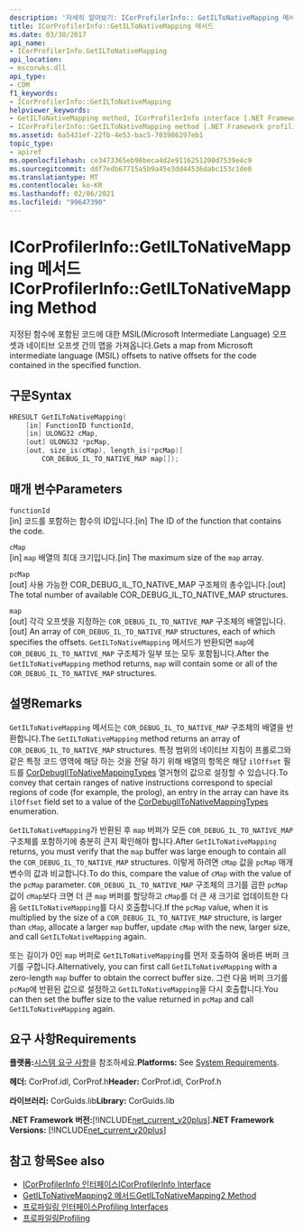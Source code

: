 ```yaml
---
description: '자세히 알아보기: ICorProfilerInfo:: GetILToNativeMapping 메서드'
title: ICorProfilerInfo::GetILToNativeMapping 메서드
ms.date: 03/30/2017
api_name:
- ICorProfilerInfo.GetILToNativeMapping
api_location:
- mscorwks.dll
api_type:
- COM
f1_keywords:
- ICorProfilerInfo::GetILToNativeMapping
helpviewer_keywords:
- GetILToNativeMapping method, ICorProfilerInfo interface [.NET Framework profiling]
- ICorProfilerInfo::GetILToNativeMapping method [.NET Framework profiling]
ms.assetid: 6a5431ef-22fb-4e53-bac5-703986297eb1
topic_type:
- apiref
ms.openlocfilehash: ce3473365eb98beca4d2e9116251200d7539e4c9
ms.sourcegitcommit: ddf7edb67715a5b9a45e3dd44536dabc153c1de0
ms.translationtype: MT
ms.contentlocale: ko-KR
ms.lasthandoff: 02/06/2021
ms.locfileid: "99647390"
---
```

# <a name="icorprofilerinfogetiltonativemapping-method"></a><span data-ttu-id="7be16-103">ICorProfilerInfo::GetILToNativeMapping 메서드</span><span class="sxs-lookup"><span data-stu-id="7be16-103">ICorProfilerInfo::GetILToNativeMapping Method</span></span>

<span data-ttu-id="7be16-104">지정된 함수에 포함된 코드에 대한 MSIL(Microsoft Intermediate Language) 오프셋과 네이티브 오프셋 간의 맵을 가져옵니다.</span><span class="sxs-lookup"><span data-stu-id="7be16-104">Gets a map from Microsoft intermediate language (MSIL) offsets to native offsets for the code contained in the specified function.</span></span>  
  
## <a name="syntax"></a><span data-ttu-id="7be16-105">구문</span><span class="sxs-lookup"><span data-stu-id="7be16-105">Syntax</span></span>  
  
```cpp  
HRESULT GetILToNativeMapping(  
    [in] FunctionID functionId,  
    [in] ULONG32 cMap,  
    [out] ULONG32 *pcMap,  
    [out, size_is(cMap), length_is(*pcMap)]  
        COR_DEBUG_IL_TO_NATIVE_MAP map[]);  
```  
  
## <a name="parameters"></a><span data-ttu-id="7be16-106">매개 변수</span><span class="sxs-lookup"><span data-stu-id="7be16-106">Parameters</span></span>  

 `functionId`  
 <span data-ttu-id="7be16-107">[in] 코드를 포함하는 함수의 ID입니다.</span><span class="sxs-lookup"><span data-stu-id="7be16-107">[in] The ID of the function that contains the code.</span></span>  
  
 `cMap`  
 <span data-ttu-id="7be16-108">[in] `map` 배열의 최대 크기입니다.</span><span class="sxs-lookup"><span data-stu-id="7be16-108">[in] The maximum size of the `map` array.</span></span>  
  
 `pcMap`  
 <span data-ttu-id="7be16-109">[out] 사용 가능한 COR_DEBUG_IL_TO_NATIVE_MAP 구조체의 총수입니다.</span><span class="sxs-lookup"><span data-stu-id="7be16-109">[out] The total number of available COR_DEBUG_IL_TO_NATIVE_MAP structures.</span></span>  
  
 `map`  
 <span data-ttu-id="7be16-110">[out] 각각 오프셋을 지정하는 `COR_DEBUG_IL_TO_NATIVE_MAP` 구조체의 배열입니다.</span><span class="sxs-lookup"><span data-stu-id="7be16-110">[out] An array of `COR_DEBUG_IL_TO_NATIVE_MAP` structures, each of which specifies the offsets.</span></span> <span data-ttu-id="7be16-111">`GetILToNativeMapping` 메서드가 반환되면 `map`에 `COR_DEBUG_IL_TO_NATIVE_MAP` 구조체가 일부 또는 모두 포함됩니다.</span><span class="sxs-lookup"><span data-stu-id="7be16-111">After the `GetILToNativeMapping` method returns, `map` will contain some or all of the `COR_DEBUG_IL_TO_NATIVE_MAP` structures.</span></span>  
  
## <a name="remarks"></a><span data-ttu-id="7be16-112">설명</span><span class="sxs-lookup"><span data-stu-id="7be16-112">Remarks</span></span>  

 <span data-ttu-id="7be16-113">`GetILToNativeMapping` 메서드는 `COR_DEBUG_IL_TO_NATIVE_MAP` 구조체의 배열을 반환합니다.</span><span class="sxs-lookup"><span data-stu-id="7be16-113">The `GetILToNativeMapping` method returns an array of `COR_DEBUG_IL_TO_NATIVE_MAP` structures.</span></span> <span data-ttu-id="7be16-114">특정 범위의 네이티브 지침이 프롤로그와 같은 특정 코드 영역에 해당 하는 것을 전달 하기 위해 배열의 항목은 해당 `ilOffset` 필드를 [CorDebugIlToNativeMappingTypes](../debugging/cordebugiltonativemappingtypes-enumeration.md) 열거형의 값으로 설정할 수 있습니다.</span><span class="sxs-lookup"><span data-stu-id="7be16-114">To convey that certain ranges of native instructions correspond to special regions of code (for example, the prolog), an entry in the array can have its `ilOffset` field set to a value of the [CorDebugIlToNativeMappingTypes](../debugging/cordebugiltonativemappingtypes-enumeration.md) enumeration.</span></span>  
  
 <span data-ttu-id="7be16-115">`GetILToNativeMapping`가 반환된 후 `map` 버퍼가 모든 `COR_DEBUG_IL_TO_NATIVE_MAP` 구조체를 포함하기에 충분히 큰지 확인해야 합니다.</span><span class="sxs-lookup"><span data-stu-id="7be16-115">After `GetILToNativeMapping` returns, you must verify that the `map` buffer was large enough to contain all the `COR_DEBUG_IL_TO_NATIVE_MAP` structures.</span></span> <span data-ttu-id="7be16-116">이렇게 하려면 `cMap` 값을 `pcMap` 매개 변수의 값과 비교합니다.</span><span class="sxs-lookup"><span data-stu-id="7be16-116">To do this, compare the value of `cMap` with the value of the `pcMap` parameter.</span></span> <span data-ttu-id="7be16-117">`COR_DEBUG_IL_TO_NATIVE_MAP` 구조체의 크기를 곱한 `pcMap` 값이 `cMap`보다 크면 더 큰 `map` 버퍼를 할당하고 `cMap`를 더 큰 새 크기로 업데이트한 다음 `GetILToNativeMapping`를 다시 호출합니다.</span><span class="sxs-lookup"><span data-stu-id="7be16-117">If the `pcMap` value, when it is multiplied by the size of a `COR_DEBUG_IL_TO_NATIVE_MAP` structure, is larger than `cMap`, allocate a larger `map` buffer, update `cMap` with the new, larger size, and call `GetILToNativeMapping` again.</span></span>  
  
 <span data-ttu-id="7be16-118">또는 길이가 0인 `map` 버퍼로 `GetILToNativeMapping`를 먼저 호출하여 올바른 버퍼 크기를 구합니다.</span><span class="sxs-lookup"><span data-stu-id="7be16-118">Alternatively, you can first call `GetILToNativeMapping` with a zero-length `map` buffer to obtain the correct buffer size.</span></span> <span data-ttu-id="7be16-119">그런 다음 버퍼 크기를 `pcMap`에 반환된 값으로 설정하고 `GetILToNativeMapping`을 다시 호출합니다.</span><span class="sxs-lookup"><span data-stu-id="7be16-119">You can then set the buffer size to the value returned in `pcMap` and call `GetILToNativeMapping` again.</span></span>  
  
## <a name="requirements"></a><span data-ttu-id="7be16-120">요구 사항</span><span class="sxs-lookup"><span data-stu-id="7be16-120">Requirements</span></span>  

 <span data-ttu-id="7be16-121">**플랫폼:**[시스템 요구 사항](../../get-started/system-requirements.md)을 참조하세요.</span><span class="sxs-lookup"><span data-stu-id="7be16-121">**Platforms:** See [System Requirements](../../get-started/system-requirements.md).</span></span>  
  
 <span data-ttu-id="7be16-122">**헤더:** CorProf.idl, CorProf.h</span><span class="sxs-lookup"><span data-stu-id="7be16-122">**Header:** CorProf.idl, CorProf.h</span></span>  
  
 <span data-ttu-id="7be16-123">**라이브러리:** CorGuids.lib</span><span class="sxs-lookup"><span data-stu-id="7be16-123">**Library:** CorGuids.lib</span></span>  
  
 <span data-ttu-id="7be16-124">**.NET Framework 버전:**[!INCLUDE[net_current_v20plus](../../../../includes/net-current-v20plus-md.md)]</span><span class="sxs-lookup"><span data-stu-id="7be16-124">**.NET Framework Versions:** [!INCLUDE[net_current_v20plus](../../../../includes/net-current-v20plus-md.md)]</span></span>  
  
## <a name="see-also"></a><span data-ttu-id="7be16-125">참고 항목</span><span class="sxs-lookup"><span data-stu-id="7be16-125">See also</span></span>

- [<span data-ttu-id="7be16-126">ICorProfilerInfo 인터페이스</span><span class="sxs-lookup"><span data-stu-id="7be16-126">ICorProfilerInfo Interface</span></span>](icorprofilerinfo-interface.md)
- [<span data-ttu-id="7be16-127">GetILToNativeMapping2 메서드</span><span class="sxs-lookup"><span data-stu-id="7be16-127">GetILToNativeMapping2 Method</span></span>](icorprofilerinfo4-getiltonativemapping2-method.md)
- [<span data-ttu-id="7be16-128">프로파일링 인터페이스</span><span class="sxs-lookup"><span data-stu-id="7be16-128">Profiling Interfaces</span></span>](profiling-interfaces.md)
- [<span data-ttu-id="7be16-129">프로파일링</span><span class="sxs-lookup"><span data-stu-id="7be16-129">Profiling</span></span>](index.md)
